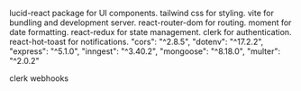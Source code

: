 lucid-react package for UI components.
tailwind css for styling.
vite for bundling and development server.
react-router-dom for routing.
moment for date formatting.
react-redux for state management.
clerk for authentication.
react-hot-toast for notifications.
"cors": "^2.8.5",
    "dotenv": "^17.2.2",
    "express": "^5.1.0",
    "inngest": "^3.40.2",
    "mongoose": "^8.18.0",
    "multer": "^2.0.2"

clerk webhooks